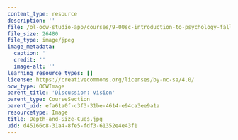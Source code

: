 ```yaml
---
content_type: resource
description: ''
file: /ol-ocw-studio-app/courses/9-00sc-introduction-to-psychology-fall-2011/d45166c831a48fe5fdf361352e4e43f1_Depth-and-Size-Cues.jpg
file_size: 26480
file_type: image/jpeg
image_metadata:
  caption: ''
  credit: ''
  image-alt: ''
learning_resource_types: []
license: https://creativecommons.org/licenses/by-nc-sa/4.0/
ocw_type: OCWImage
parent_title: 'Discussion: Vision'
parent_type: CourseSection
parent_uid: efa61a0f-c3f3-31be-4614-e94ca3ee9a1a
resourcetype: Image
title: Depth-and-Size-Cues.jpg
uid: d45166c8-31a4-8fe5-fdf3-61352e4e43f1
---
```

